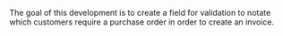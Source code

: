 The goal of this development is to create a field for validation to
notate which customers require a purchase order in order to create an
invoice.
